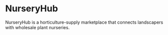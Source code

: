 # NurseryHub
NurseryHub is a horticulture-supply marketplace that connects landscapers with wholesale plant nurseries.
